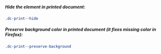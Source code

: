 ##### Hide the element in printed document:
```css
.dc-print--hide
```

##### Preserve background color in printed document (it fixes missing color in Firefox):
```css
.dc-print--preserve-background
```
